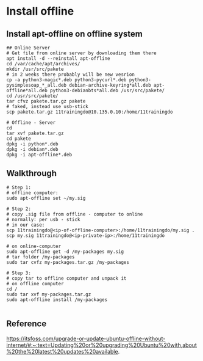 # Install offline 

## Install apt-offline on offline system 

```
## Online Server
# Get file from online server by downloading them there
apt install -d --reinstall apt-offline 
cd /var/cache/apt/archives/
mkdir /usr/src/pakete 
# in 2 weeks there probably will be new vesrion
cp -a python3-magic*.deb python3-pycurl*.deb python3-pysimplesoap_*_all.deb debian-archive-keyring*all.deb apt-offline*all.deb python3-debianbts*all.deb /usr/src/pakete/
cd /usr/src/pakete/
tar cfvz pakete.tar.gz pakete
# faked, instead use usb-stick 
scp pakete.tar.gz 11trainingdo@10.135.0.10:/home/11trainingdo
```

```
# Offline - Server
cd 
tar xvf pakete.tar.gz 
cd pakete
dpkg -i python*.deb
dpkg -i debian*.deb
dpkg -i apt-offline*.deb

```

## Walkthrough 

```
# Step 1:
# offline computer:
sudo apt-offline set ~/my.sig

# Step 2: 
# copy .sig file from offline - computer to online 
# normally: per usb - stick
# in our case:
scp 11trainingdo@<ip-of-offline-computer>:/home/11trainingdo/my.sig .
scp my.sig 11trainingdo@<ip-private-ip>:/home/11trainingdo

# on online-computer
sudo apt-offline get -d /my-packages my.sig
# tar folder /my-packages
sudo tar cvfz my-packages.tar.gz /my-packages 

# Step 3:
# copy tar to offline computer and unpack it 
# on offline computer 
cd /
sudo tar xvf my-packages.tar.gz 
sudo apt-offline install /my-packages 


```

## Reference

https://itsfoss.com/upgrade-or-update-ubuntu-offline-without-internet/#:~:text=Updating%20or%20upgrading%20Ubuntu%20with,about%20the%20latest%20updates%20available.
